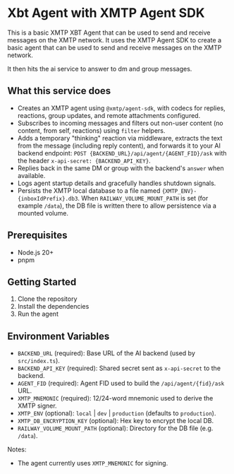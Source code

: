 # Xbt Agent with XMTP Agent SDK

This is a basic XMTP XBT Agent that can be used to send and receive messages on the XMTP network. 
It uses the XMTP Agent SDK to create a basic agent that can be used to send and receive messages on the XMTP network.

It then hits the ai service to answer to dm and group messages.

## What this service does

- Creates an XMTP agent using `@xmtp/agent-sdk`, with codecs for replies, reactions, group updates, and remote attachments configured.
- Subscribes to incoming messages and filters out non-user content (no content, from self, reactions) using `filter` helpers.
- Adds a temporary "thinking" reaction via middleware, extracts the text from the message (including reply content), and forwards it to your AI backend endpoint: `POST {BACKEND_URL}/api/agent/{AGENT_FID}/ask` with the header `x-api-secret: {BACKEND_API_KEY}`.
- Replies back in the same DM or group with the backend's `answer` when available.
- Logs agent startup details and gracefully handles shutdown signals.
- Persists the XMTP local database to a file named `{XMTP_ENV}-{inboxIdPrefix}.db3`. When `RAILWAY_VOLUME_MOUNT_PATH` is set (for example `/data`), the DB file is written there to allow persistence via a mounted volume.

## Prerequisites

- Node.js 20+
- pnpm

## Getting Started

1. Clone the repository
2. Install the dependencies
3. Run the agent

## Environment Variables

- `BACKEND_URL` (required): Base URL of the AI backend (used by `src/index.ts`).
- `BACKEND_API_KEY` (required): Shared secret sent as `x-api-secret` to the backend.
- `AGENT_FID` (required): Agent FID used to build the `/api/agent/{fid}/ask` URL.
- `XMTP_MNEMONIC` (required): 12/24-word mnemonic used to derive the XMTP signer.
- `XMTP_ENV` (optional): `local` | `dev` | `production` (defaults to `production`).
- `XMTP_DB_ENCRYPTION_KEY` (optional): Hex key to encrypt the local DB.
- `RAILWAY_VOLUME_MOUNT_PATH` (optional): Directory for the DB file (e.g. `/data`).

Notes:
- The agent currently uses `XMTP_MNEMONIC` for signing.